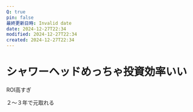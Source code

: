 ```yaml
---
Q: true
pin: false
最終更新日時: Invalid date
date: 2024-12-27T22:34
modified: 2024-12-27T22:34
created: 2024-12-27T22:34
---
```

# シャワーヘッドめっちゃ投資効率いい

ROI高すぎ

２～３年で元取れる